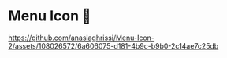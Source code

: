 # Menu Icon 🤩

https://github.com/anaslaghrissi/Menu-Icon-2/assets/108026572/6a606075-d181-4b9c-b9b0-2c14ae7c25db
